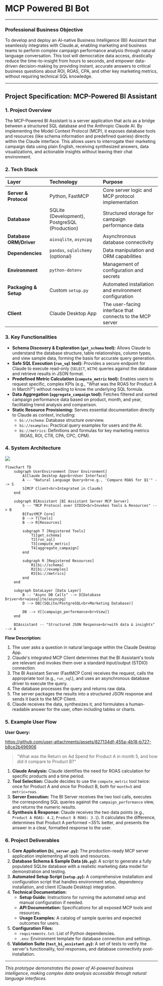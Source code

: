 # MCP Powered BI Bot
---

### **Professional Business Objective**

To develop and deploy an AI-native Business Intelligence (BI) Assistant that seamlessly integrates with Claude.ai, enabling marketing and business teams to perform complex campaign performance analysis through natural language conversation. This tool will democratize data access, drastically reduce the time-to-insight from hours to seconds, and empower data-driven decision-making by providing instant, accurate answers to critical business questions about ROI, ROAS, CPA, and other key marketing metrics, without requiring technical SQL knowledge.

---

## **Project Specification: MCP-Powered BI Assistant**

### 1. Project Overview

The MCP-Powered BI Assistant is a server application that acts as a bridge between a structured SQL database and the Anthropic Claude AI. By implementing the Model Context Protocol (MCP), it exposes database tools and resources (like schema information and predefined queries) directly within the Claude interface. This allows users to interrogate their marketing campaign data using plain English, receiving synthesized answers, data visualizations, and actionable insights without leaving their chat environment.

### 2. Tech Stack

| Layer | Technology | Purpose |
| :--- | :--- | :--- |
| **Server & Protocol** | Python, FastMCP | Core server logic and MCP protocol implementation |
| **Database** | SQLite (Development), PostgreSQL (Production) | Structured storage for campaign performance data |
| **Database ORM/Driver** | `aiosqlite`, `asyncpg` | Asynchronous database connectivity |
| **Dependencies** | `pandas`, `sqlalchemy` (optional) | Data manipulation and ORM capabilities |
| **Environment** | `python-dotenv` | Management of configuration and secrets |
| **Packaging & Setup** | Custom `setup.py` | Automated installation and environment configuration |
| **Client** | Claude Desktop App | The user-facing interface that connects to the MCP server |

### 3. Key Functionalities

*   **Schema Discovery & Exploration (`get_schema` tool):** Allows Claude to understand the database structure, table relationships, column types, and view sample data, forming the basis for accurate query generation.
*   **Safe SQL Execution (`run_sql` tool):** Provides a secure endpoint for Claude to execute read-only (`SELECT`, `WITH`) queries against the database and retrieve results in JSON format.
*   **Predefined Metric Calculation (`compute_metric` tool):** Enables users to request specific, complex KPIs (e.g., "What was the ROAS for Product A in March?") without needing to know the underlying SQL formula.
*   **Data Aggregation (`aggregate_campaign` tool):** Fetches filtered and sorted campaign performance data based on product, month, and year, facilitating trend analysis and comparison.
*   **Static Resource Provisioning:** Serves essential documentation directly to Claude as context, including:
    *   `bi://schema`: Database structure overview.
    *   `bi://examples`: Practical query examples for users and the AI.
    *   `bi://metrics`: Definitions and formulas for key marketing metrics (ROAS, ROI, CTR, CPA, CPC, CPM).

### 4. System Architecture
![](mermaid.png)

```mermaid
flowchart TD
    subgraph UserEnvironment [User Environment]
        A[Claude Desktop App<br>User Interface]
        A -- "Natural Language Query<br>e.g., 'Compare ROAS for Q1'" --> S
        S[MCP Client<br>Integrated in Claude]
    end

    subgraph BIAssistant [BI Assistant Server MCP Server]
        S -- "MCP Protocol over STDIO<br>Invokes Tools & Resources" --> B
        B[FastMCP Core]
        B --> T[Tools]
        B --> R[Resources]
        
        subgraph T [Registered Tools]
            T1[get_schema]
            T2[run_sql]
            T3[compute_metric]
            T4[aggregate_campaign]
        end

        subgraph R [Registered Resources]
            R1[bi://schema]
            R2[bi://examples]
            R3[bi://metrics]
        end
    end

    subgraph DataLayer [Data Layer]
        B -- "Async DB Calls" --> D[Database Driver<br>aiosqlite/asyncpg]
        D --> DB[(SQLite/PostgreSQL<br>Marketing Database)]
        
        DB --> V[[campaign_performance<br>View]]
    end

    BIAssistant -- "Structured JSON Response<br>with data & insights" --> A
```

**Flow Description:**
1.  The user asks a question in natural language within the Claude Desktop App.
2.  Claude's integrated MCP Client determines that the BI Assistant's tools are relevant and invokes them over a standard input/output (STDIO) connection.
3.  The BI Assistant Server (FastMCP Core) receives the request, calls the appropriate tool (e.g., `run_sql`), and uses an asynchronous database driver to execute the query.
4.  The database processes the query and returns raw data.
5.  The server packages the results into a structured JSON response and sends it back to the MCP Client.
6.  Claude receives the data, synthesizes it, and formulates a human-readable answer for the user, often including tables or charts.

### 5. Example User Flow

**User Query:**

https://github.com/user-attachments/assets/827134df-455a-4b18-b727-b8ce2b496906

> "What was the Return on Ad Spend for Product A in month 5, and how did it compare to Product B?"

1.  **Claude Analysis:** Claude identifies the need for ROAS calculation for specific products and a time period.
2.  **Tool Selection:** Claude decides to use the `compute_metric` tool twice: once for Product A and once for Product B, both for `month=5` and `metric=roas`.
3.  **Server Execution:** The BI Server receives the two tool calls, executes the corresponding SQL queries against the `campaign_performance` view, and returns the numeric results.
4.  **Synthesis & Response:** Claude receives the two data points (e.g., `Product A ROAS: 4.2`, `Product B ROAS: 3.1`). It calculates the difference, determines that Product A performed ~35% better, and presents the answer in a clear, formatted response to the user.

### 6. Project Deliverables

1.  **Core Application (`bi_server.py`):** The production-ready MCP server application implementing all tools and resources.
2.  **Database Schema & Sample Data (`db.py`):** A script to generate a fully populated SQLite database with a realistic marketing data model for demonstration and testing.
3.  **Automated Setup Script (`setup.py`):** A comprehensive installation and configuration script that handles environment setup, dependency installation, and client (Claude Desktop) integration.
4.  **Technical Documentation:**
    *   **Setup Guide:** Instructions for running the automated setup and manual configuration if needed.
    *   **API Documentation:** Specifications for all exposed MCP tools and resources.
    *   **Usage Examples:** A catalog of sample queries and expected outcomes for users.
5.  **Configuration Files:**
    *   `requirements.txt`: List of Python dependencies.
    *   `.env`: Environment template for database connection and settings.
6.  **Validation Suite (`test_bi_assistant.py`):** A set of tests to verify the server's functionality, tool responses, and database connectivity post-installation.

---


*This prototype demonstrates the power of AI-powered business intelligence, making complex data analysis accessible through natural language interfaces.*
